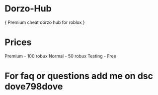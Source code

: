 # Dorzo-Hub
{ Premium cheat dorzo hub for roblox }
# Prices 
Premium - 100 robux
Normal - 50 robux
Testing - Free
# For faq or questions add me on dsc dove798dove
